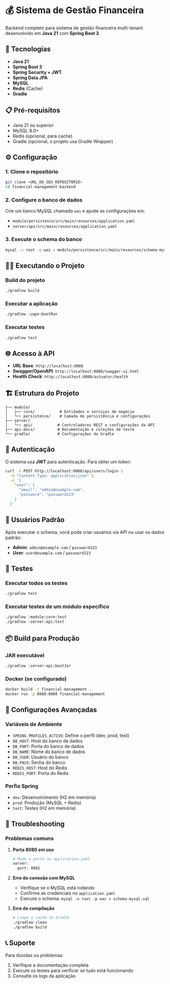 # 💰 Sistema de Gestão Financeira

Backend completo para sistema de gestão financeira multi-tenant desenvolvido em **Java 21** com **Spring Boot 3**.

## 🚀 Tecnologias

- **Java 21**
- **Spring Boot 3**
- **Spring Security + JWT**
- **Spring Data JPA**
- **MySQL**
- **Redis** (Cache)
- **Gradle**

## 📋 Pré-requisitos

- Java 21 ou superior
- MySQL 8.0+
- Redis (opcional, para cache)
- Gradle (opcional, o projeto usa Gradle Wrapper)

## ⚙️ Configuração

### 1. Clone o repositório
```bash
git clone <URL_DO_SEU_REPOSITORIO>
cd financial-management-backend
```

### 2. Configure o banco de dados
Crie um banco MySQL chamado `wai` e ajuste as configurações em:
- `module/persistence/src/main/resources/application.yaml`
- `server/api/src/main/resources/application.yaml`

### 3. Execute o schema do banco
```bash
mysql -u root -p wai < module/persistence/src/main/resources/schema-mysql.sql
```

## 🏃‍♂️ Executando o Projeto

### Build do projeto
```bash
./gradlew build
```

### Executar a aplicação
```bash
./gradlew :uape:bootRun
```

### Executar testes
```bash
./gradlew test
```

## 🌐 Acesso à API

- **URL Base**: `http://localhost:8080`
- **Swagger/OpenAPI**: `http://localhost:8080/swagger-ui.html`
- **Health Check**: `http://localhost:8080/actuator/health`


## 🏗️ Estrutura do Projeto

```
├── module/
│   ├── core/           # Entidades e serviços de negócio
│   └── persistence/    # Camada de persistência e configurações
├── server/
│   └── api/           # Controladores REST e configurações da API
├── api-docs/          # Documentação e coleções de teste
└── gradle/            # Configurações do Gradle
```

## 🔐 Autenticação

O sistema usa **JWT** para autenticação. Para obter um token:

```bash
curl -X POST http://localhost:8080/api/users/login \
  -H "Content-Type: application/json" \
  -d '{
    "user": {
      "email": "admin@example.com",
      "password": "password123"
    }
  }'
```

## 👥 Usuários Padrão

Após executar o schema, você pode criar usuários via API ou usar os dados padrão:

- **Admin**: `admin@example.com` / `password123`
- **User**: `user@example.com` / `password123`

## 🧪 Testes

### Executar todos os testes
```bash
./gradlew test
```

### Executar testes de um módulo específico
```bash
./gradlew :module:core:test
./gradlew :server:api:test
```

## 📦 Build para Produção

### JAR executável
```bash
./gradlew :server:api:bootJar
```

### Docker (se configurado)
```bash
docker build -t financial-management .
docker run -p 8080:8080 financial-management
```

## 🔧 Configurações Avançadas

### Variáveis de Ambiente
- `SPRING_PROFILES_ACTIVE`: Define o perfil (dev, prod, test)
- `DB_HOST`: Host do banco de dados
- `DB_PORT`: Porta do banco de dados
- `DB_NAME`: Nome do banco de dados
- `DB_USER`: Usuário do banco
- `DB_PASS`: Senha do banco
- `REDIS_HOST`: Host do Redis
- `REDIS_PORT`: Porta do Redis

### Perfis Spring
- `dev`: Desenvolvimento (H2 em memória)
- `prod`: Produção (MySQL + Redis)
- `test`: Testes (H2 em memória)

## 🐛 Troubleshooting

### Problemas comuns

1. **Porta 8080 em uso**
   ```bash
   # Mude a porta no application.yaml
   server:
     port: 8081
   ```

2. **Erro de conexão com MySQL**
   - Verifique se o MySQL está rodando
   - Confirme as credenciais no `application.yaml`
   - Execute o schema: `mysql -u root -p wai < schema-mysql.sql`

3. **Erro de compilação**
   ```bash
   # Limpe o cache do Gradle
   ./gradlew clean
   ./gradlew build
   ```

## 📞 Suporte

Para dúvidas ou problemas:
1. Verifique a documentação completa
2. Execute os testes para verificar se tudo está funcionando
3. Consulte os logs da aplicação
